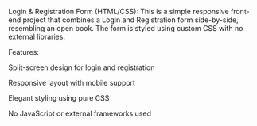 Login & Registration Form (HTML/CSS):
This is a simple responsive front-end project that combines a Login and Registration form side-by-side, resembling an open book. The form is styled using custom CSS with no external libraries.

Features:

Split-screen design for login and registration

Responsive layout with mobile support

Elegant styling using pure CSS

No JavaScript or external frameworks used
